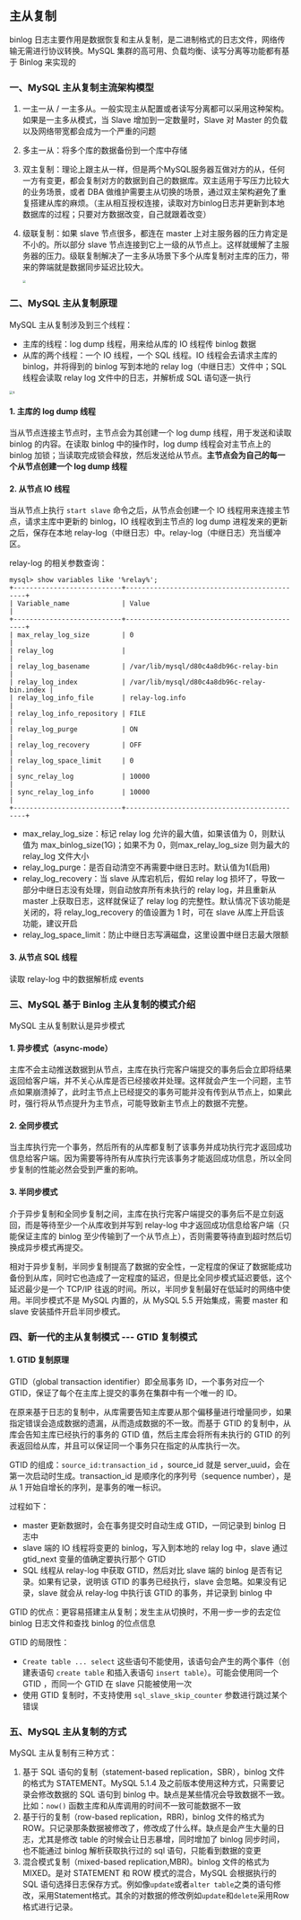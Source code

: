 ## 主从复制

binlog 日志主要作用是数据恢复和主从复制，是二进制格式的日志文件，网络传输无需进行协议转换。MySQL 集群的高可用、负载均衡、读写分离等功能都有基于 Binlog 来实现的

### 一、MySQL 主从复制主流架构模型

1. 一主一从 / 一主多从。一般实现主从配置或者读写分离都可以采用这种架构。如果是一主多从模式，当 Slave 增加到一定数量时，Slave 对 Master 的负载以及网络带宽都会成为一个严重的问题

2. 多主一从：将多个库的数据备份到一个库中存储

3. 双主复制：理论上跟主从一样，但是两个MySQL服务器互做对方的从，任何一方有变更，都会复制对方的数据到自己的数据库。双主适用于写压力比较大的业务场景，或者 DBA 做维护需要主从切换的场景，通过双主架构避免了重复搭建从库的麻烦。（主从相互授权连接，读取对方binlog日志并更新到本地数据库的过程；只要对方数据改变，自己就跟着改变）

4. 级联复制：如果 slave 节点很多，都连在 master 上对主服务器的压力肯定是不小的。所以部分 slave 节点连接到它上一级的从节点上。这样就缓解了主服务器的压力。级联复制解决了一主多从场景下多个从库复制对主库的压力，带来的弊端就是数据同步延迟比较大。

    <img src="./image/级联复制.jpg" style="zoom:33%;" />

### 二、MySQL 主从复制原理

MySQL 主从复制涉及到三个线程：

- 主库的线程：log dump 线程，用来给从库的 IO 线程传 binlog 数据
- 从库的两个线程：一个 IO 线程，一个 SQL 线程。IO 线程会去请求主库的 binlog，并将得到的 binlog 写到本地的 relay log（中继日志）文件中；SQL 线程会读取 relay log 文件中的日志，并解析成 SQL 语句逐一执行

<img src="./image/MySQL主从复制线程.jpg" alt="s" style="zoom:40%;" />

#### 1. 主库的 log dump 线程

当从节点连接主节点时，主节点会为其创建一个 log dump 线程，用于发送和读取 binlog 的内容。在读取 binlog 中的操作时，log dump 线程会对主节点上的 binlog 加锁；当读取完成锁会释放，然后发送给从节点。**主节点会为自己的每一个从节点创建一个 log dump 线程**

#### 2. 从节点 IO 线程

当从节点上执行 `start slave` 命令之后，从节点会创建一个 IO 线程用来连接主节点，请求主库中更新的 binlog，IO 线程收到主节点的 log dump 进程发来的更新之后，保存在本地 relay-log（中继日志）中。relay-log（中继日志）充当缓冲区。

relay-log 的相关参数查询：

```mysql
mysql> show variables like '%relay%';
+---------------------------+---------------------------------------------+
| Variable_name             | Value                                       |
+---------------------------+---------------------------------------------+
| max_relay_log_size        | 0                                           |
| relay_log                 |                                             |
| relay_log_basename        | /var/lib/mysql/d80c4a8db96c-relay-bin       |
| relay_log_index           | /var/lib/mysql/d80c4a8db96c-relay-bin.index |
| relay_log_info_file       | relay-log.info                              |
| relay_log_info_repository | FILE                                        |
| relay_log_purge           | ON                                          |
| relay_log_recovery        | OFF                                         |
| relay_log_space_limit     | 0                                           |
| sync_relay_log            | 10000                                       |
| sync_relay_log_info       | 10000                                       |
+---------------------------+---------------------------------------------+
```

- max_relay_log_size：标记 relay log 允许的最大值，如果该值为 0，则默认值为 max_binlog_size(1G)；如果不为 0，则max_relay_log_size 则为最大的 relay_log 文件大小
- relay_log_purge：是否自动清空不再需要中继日志时。默认值为1(启用)
- relay_log_recovery：当 slave 从库宕机后，假如 relay log 损坏了，导致一部分中继日志没有处理，则自动放弃所有未执行的 relay log，并且重新从 master 上获取日志，这样就保证了 relay log 的完整性。默认情况下该功能是关闭的，将 relay_log_recovery 的值设置为 1 时，可在 slave 从库上开启该功能，建议开启
- relay_log_space_limit：防止中继日志写满磁盘，这里设置中继日志最大限额

#### 3. 从节点 SQL 线程

读取 relay-log 中的数据解析成 events 

### 三、MySQL 基于 Binlog 主从复制的模式介绍

MySQL 主从复制默认是异步模式

#### 1. 异步模式（async-mode）

主库不会主动推送数据到从节点，主库在执行完客户端提交的事务后会立即将结果返回给客户端，并不关心从库是否已经接收并处理。这样就会产生一个问题，主节点如果崩溃掉了，此时主节点上已经提交的事务可能并没有传到从节点上，如果此时，强行将从节点提升为主节点，可能导致新主节点上的数据不完整。

#### 2. 全同步模式

当主库执行完一个事务，然后所有的从库都复制了该事务并成功执行完才返回成功信息给客户端。因为需要等待所有从库执行完该事务才能返回成功信息，所以全同步复制的性能必然会受到严重的影响。

#### 3. 半同步模式

介于异步复制和全同步复制之间，主库在执行完客户端提交的事务后不是立刻返回，而是等待至少一个从库收到并写到 relay-log 中才返回成功信息给客户端（只能保证主库的 binlog 至少传输到了一个从节点上），否则需要等待直到超时然后切换成异步模式再提交。

相对于异步复制，半同步复制提高了数据的安全性，一定程度的保证了数据能成功备份到从库，同时它也造成了一定程度的延迟，但是比全同步模式延迟要低，这个延迟最少是一个 TCP/IP 往返的时间。所以，半同步复制最好在低延时的网络中使用。半同步模式不是 MySQL 内置的，从 MySQL 5.5 开始集成，需要 master 和 slave 安装插件开启半同步模式。

### 四、新一代的主从复制模式 --- GTID 复制模式

#### 1. GTID 复制原理

GTID（global transaction identifier）即全局事务 ID，一个事务对应一个 GTID，保证了每个在主库上提交的事务在集群中有一个唯一的 ID。

在原来基于日志的复制中，从库需要告知主库要从那个偏移量进行增量同步，如果指定错误会造成数据的遗漏，从而造成数据的不一致。而基于 GTID 的复制中，从库会告知主库已经执行的事务的 GTID 值，然后主库会将所有未执行的 GTID 的列表返回给从库，并且可以保证同一个事务只在指定的从库执行一次。

GTID 的组成：`source_id:transaction_id` ，source_id 就是 server_uuid，会在第一次启动时生成。transaction_id 是顺序化的序列号（sequence number），是从 1 开始自增长的序列，是事务的唯一标识。

过程如下：

- master 更新数据时，会在事务提交时自动生成 GTID，一同记录到 binlog 日志中
- slave 端的 IO 线程将变更的 binlog，写入到本地的 relay log 中，slave 通过 gtid_next 变量的值确定要执行那个 GTID 
- SQL 线程从 relay-log 中获取 GTID，然后对比 slave 端的 binlog 是否有记录。如果有记录，说明该 GTID 的事务已经执行，slave 会忽略。如果没有记录，slave 就会从 relay-log 中执行该 GTID 的事务，并记录到 binlog 中

GTID 的优点：更容易搭建主从复制；发生主从切换时，不用一步一步的去定位 binlog 日志文件和查找 binlog 的位点信息

GTID 的局限性：

- `Create table ... select` 这些语句不能使用，该语句会产生的两个事件（创建表语句 `create table` 和插入表语句 `insert table`）。可能会使用同一个 GTID ，而同一个 GTID 在 slave 只能被使用一次
- 使用 GTID 复制时，不支持使用 `sql_slave_skip_counter` 参数进行跳过某个错误

### 五、MySQL 主从复制的方式

MySQL 主从复制有三种方式：

1. 基于 SQL 语句的复制（statement-based replication，SBR），binlog 文件的格式为 STATEMENT。MySQL 5.1.4 及之前版本使用这种方式，只需要记录会修改数据的 SQL 语句到 binlog 中。缺点是某些情况会导致数据不一致。比如：`now()` 函数主库和从库调用的时间不一致可能数据不一致
2. 基于行的复制（row-based replication，RBR)，binlog 文件的格式为 ROW。只记录那条数据被修改了，修改成了什么样。缺点是会产生大量的日志，尤其是修改 table 的时候会让日志暴增，同时增加了 binlog 同步时间，也不能通过 binlog 解析获取执行过的 sql 语句，只能看到数据的变更
3. 混合模式复制（mixed-based replication,MBR)。binlog 文件的格式为 MIXED。是对 STATEMENT 和 ROW 模式的混合，MySQL 会根据执行的 SQL 语句选择日志保存方式。例如像`update`或者`alter table`之类的语句修改，采用Statement格式。其余的对数据的修改例如`update`和`delete`采用Row格式进行记录。

































